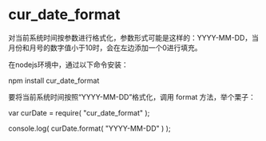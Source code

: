 cur_date_format
===============

对当前系统时间按参数进行格式化，参数形式可能是这样的：YYYY-MM-DD，当月份和月号的数字值小于10时，会在左边添加一个0进行填充。

在nodejs环境中，通过以下命令安装：

npm install cur_date_format

要将当前系统时间按照“YYYY-MM-DD”格式化，调用 format 方法，举个栗子：

var curDate = require( "cur_date_format" );

console.log( curDate.format( "YYYY-MM-DD" ) );


